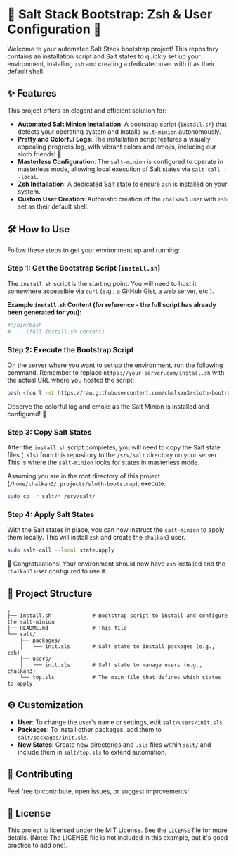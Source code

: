 # 🦥 Salt Stack Bootstrap: Zsh & User Configuration 🚀

Welcome to your automated Salt Stack bootstrap project! This repository contains an installation script and Salt states to quickly set up your environment, installing `zsh` and creating a dedicated user with it as their default shell.

## ✨ Features

This project offers an elegant and efficient solution for:

*   **Automated Salt Minion Installation**: A bootstrap script (`install.sh`) that detects your operating system and installs `salt-minion` autonomously.
*   **Pretty and Colorful Logs**: The installation script features a visually appealing progress log, with vibrant colors and emojis, including our sloth friends! 🦥
*   **Masterless Configuration**: The `salt-minion` is configured to operate in masterless mode, allowing local execution of Salt states via `salt-call --local`.
*   **Zsh Installation**: A dedicated Salt state to ensure `zsh` is installed on your system.
*   **Custom User Creation**: Automatic creation of the `chalkan3` user with `zsh` set as their default shell.

## 🛠️ How to Use

Follow these steps to get your environment up and running:

### Step 1: Get the Bootstrap Script (`install.sh`)

The `install.sh` script is the starting point. You will need to host it somewhere accessible via `curl` (e.g., a GitHub Gist, a web server, etc.).

**Example `install.sh` Content (for reference - the full script has already been generated for you):**

```bash
#!/bin/bash
# ... (full install.sh content)
```

### Step 2: Execute the Bootstrap Script

On the server where you want to set up the environment, run the following command. Remember to replace `https://your-server.com/install.sh` with the actual URL where you hosted the script:

```bash
bash <(curl -sL https://raw.githubusercontent.com/chalkan3/sloth-bootrap/master/install.sh)
```

Observe the colorful log and emojis as the Salt Minion is installed and configured! 🦥

### Step 3: Copy Salt States

After the `install.sh` script completes, you will need to copy the Salt state files (`.sls`) from this repository to the `/srv/salt` directory on your server. This is where the `salt-minion` looks for states in masterless mode.

Assuming you are in the root directory of this project (`/home/chalkan3/.projects/sloth-bootstrap`), execute:

```bash
sudo cp -r salt/* /srv/salt/
```

### Step 4: Apply Salt States

With the Salt states in place, you can now instruct the `salt-minion` to apply them locally. This will install `zsh` and create the `chalkan3` user.

```bash
sudo salt-call --local state.apply
```

🎉 Congratulations! Your environment should now have `zsh` installed and the `chalkan3` user configured to use it.

## 📂 Project Structure

```
. 
├── install.sh             # Bootstrap script to install and configure the salt-minion
├── README.md              # This file
└── salt/
    ├── packages/
    │   └── init.sls       # Salt state to install packages (e.g., zsh)
    ├── users/
    │   └── init.sls       # Salt state to manage users (e.g., chalkan3)
    └── top.sls            # The main file that defines which states to apply
```

## ⚙️ Customization

*   **User**: To change the user's name or settings, edit `salt/users/init.sls`.
*   **Packages**: To install other packages, add them to `salt/packages/init.sls`.
*   **New States**: Create new directories and `.sls` files within `salt/` and include them in `salt/top.sls` to extend automation.

## 🤝 Contributing

Feel free to contribute, open issues, or suggest improvements!

## 📄 License

This project is licensed under the MIT License. See the `LICENSE` file for more details. (Note: The LICENSE file is not included in this example, but it's good practice to add one).
